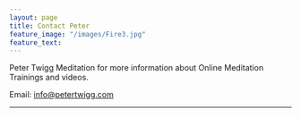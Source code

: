 ```yaml
---
layout: page
title: Contact Peter
feature_image: "/images/Fire3.jpg"
feature_text:
---
```


Peter Twigg Meditation for more information about Online Meditation Trainings and videos.

Email: [info@petertwigg.com](mailto:info@petertwigg.com)

--- 




	